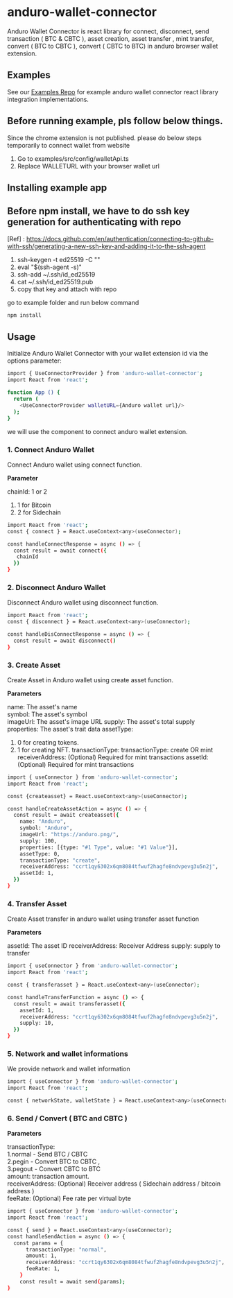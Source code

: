 # anduro-wallet-connector

Anduro Wallet Connector is react library for connect, disconnect, send transaction ( BTC & CBTC ), asset creation, asset transfer , mint transfer, convert ( BTC to CBTC ), convert ( CBTC to BTC) in anduro browser wallet extension.


## Examples

See our [Examples Repo][examples] for example anduro wallet connector react library integration
implementations.

## Before running example, pls follow below things.

Since the chrome extension is not published. please do below steps temporarily to connect wallet from website

1. Go to examples/src/config/walletApi.ts
2. Replace WALLETURL with your browser wallet url

## Installing example app

## Before npm install, we have to do ssh key generation for authenticating with repo

[Ref] : https://docs.github.com/en/authentication/connecting-to-github-with-ssh/generating-a-new-ssh-key-and-adding-it-to-the-ssh-agent 

1. ssh-keygen -t ed25519 -C "<YOUR-EMAIL>"
2. eval "$(ssh-agent -s)"
3. ssh-add ~/.ssh/id_ed25519
4. cat ~/.ssh/id_ed25519.pub
5. copy that key and attach with repo

go to example folder and run below command

```bash
npm install
```

[examples]: https://github.com/MarathonDH/anduro-wallet-connector-react/tree/main/example

## Usage

Initialize Anduro Wallet Connector with your wallet extension id via the options parameter:

```bash
import { UseConnectorProvider } from 'anduro-wallet-connector';
import React from 'react';

function App () {
  return (
    <UseConnectorProvider walletURL={Anduro wallet url}/>
  );
}
```

we will use the <UseConnectorProvider /> component to connect anduro wallet extension.

### 1. Connect Anduro Wallet

Connect Anduro wallet using connect function.

**Parameter**

chainId: 1 or 2 
1. 1 for Bitcoin  
2. 2 for Sidechain

```bash
import React from 'react';
const { connect } = React.useContext<any>(useConnector);

const handleConnectResponse = async () => {
  const result = await connect({
   chainId
  })
}
```

### 2. Disconnect Anduro Wallet

Disconnect Anduro wallet using disconnect function.

```bash
import React from 'react';
const { disconnect } = React.useContext<any>(useConnector);

const handleDisConnectResponse = async () => {
  const result = await disconnect()
}
```

### 3. Create Asset

Create Asset in Anduro wallet using create asset function.

**Parameters**

name: The asset's name  
symbol: The asset's symbol  
imageUrl: The asset's image URL
supply: The asset's total supply
properties: The asset's trait data
assetType:

1. 0 for creating tokens.
2. 1 for creating NFT.
   transactionType: transactionType: create OR mint
   receiverAddress: (Optional) Required for mint transactions
   assetId: (Optional) Required for mint transactions

```bash
import { useConnector } from 'anduro-wallet-connector';
import React from 'react';

const {createasset} = React.useContext<any>(useConnector);

const handleCreateAssetAction = async () => {
  const result = await createasset({
    name: "Anduro",
    symbol: "Anduro",
    imageUrl: "https://anduro.png/",
    supply: 100,
    properties: [{type: "#1 Type", value: "#1 Value"}],
    assetType: 0,
    transactionType: "create",
    receiverAddress: "ccrt1qy6302x6qm8084tfwuf2hagfe8ndvpevg3u5n2j",
    assetId: 1,
  })
}
```

### 4. Transfer Asset

Create Asset transfer in anduro wallet using transfer asset function

**Parameters**

assetId: The asset ID
receiverAddress: Receiver Address
supply: supply to transfer

```bash
import { useConnector } from 'anduro-wallet-connector';
import React from 'react';

const { transferasset } = React.useContext<any>(useConnector);

const handleTransferFunction = async () => {
  const result = await transferasset({
    assetId: 1,
    receiverAddress: "ccrt1qy6302x6qm8084tfwuf2hagfe8ndvpevg3u5n2j",
    supply: 10,
  })
}
```

### 5. Network and wallet informations

We provide network and wallet information

```bash
import { useConnector } from 'anduro-wallet-connector';
import React from 'react';

const { networkState, walletState } = React.useContext<any>(useConnector);
```

### 6. Send / Convert ( BTC and CBTC )

**Parameters**

transactionType:\
1.normal - Send BTC / CBTC \
2.pegin - Convert BTC to CBTC ,\
3.pegout - Convert CBTC to BTC\
amount: transaction amount.\
receiverAddress: (Optional) Receiver address ( Sidechain address / bitcoin address )\
feeRate: (Optional) Fee rate per virtual byte

```bash
import { useConnector } from 'anduro-wallet-connector';
import React from 'react';

const { send } = React.useContext<any>(useConnector);
const handleSendAction = async () => {
  const params = {
      transactionType: "normal",
      amount: 1,
      receiverAddress: "ccrt1qy6302x6qm8084tfwuf2hagfe8ndvpevg3u5n2j",
      feeRate: 1,
    }
    const result = await send(params);
}
```
